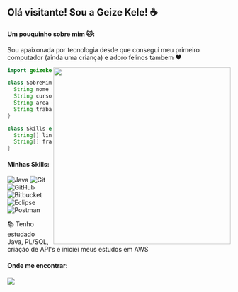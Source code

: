 ## Olá visitante! Sou a <strong>Geize Kele! ☕️</strong>

<h4>Um pouquinho sobre mim 🐱:</h4>
<p>Sou apaixonada por tecnologia desde que consegui meu primeiro computador (ainda uma criança) e adoro felinos tambem ❤</p>

<img src="https://raw.githubusercontent.com/MicaelliMedeiros/micaellimedeiros/master/image/computer-illustration.png" min-width="400px" max-width="400px" width="400px" align="right">

```java
import geizekele.Desenvolvedor;

class SobreMim extends Desenvolvedor {
  String nome = "Geize Kele";
  String curso/faculdade = "Análise e Desenvolvimento de Sistemas";
  String area = "T.I";
  String trabalho = "Back-end Java Developer";
}

class Skills extends Desenvolvedor {
  String[] linguagens = {"Java", "SQL"};
  String[] frameworks = {"Spring", "PL/SQL"};
}
```
<h4>Minhas Skills:</h4>

![Java](https://img.shields.io/badge/-Java-333333?style=flat&logo=Java&logoColor=007396)
![Git](https://img.shields.io/badge/-Git-333333?style=flat&logo=git)
![GitHub](https://img.shields.io/badge/-GitHub-333333?style=flat&logo=github)
![Bitbucket](https://img.shields.io/badge/-Bitbucket-333333?style=flat&logo=bitbucket)
![Eclipse](https://img.shields.io/badge/-Eclipse-333333?style=flat&logo=eclipse-ide&logoColor=2C2255)
![Postman](https://img.shields.io/badge/-Postman-333333?style=flat&logo=postman)

<p>📚 Tenho estudado Java, PL/SQL, criação de API's e iniciei meus estudos em AWS</p>

<h4>Onde me encontrar:</h4>
<p align="left">
  <a href="https://www.linkedin.com/in/geize-kele/" alt="LinkedIn">
  <img src="https://img.shields.io/badge/-Linkedin-0e76a8?style=flat-square&logo=Linkedin&logoColor=white&link=https://www.linkedin.com/in/geize-kele/" /></a>
</p>
